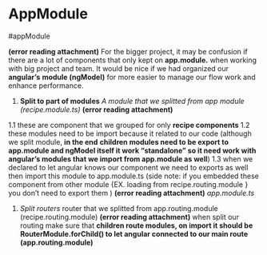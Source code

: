 # AppModule
#appModule

 **(error reading attachment)**
For the bigger project, it may be confusion if there are a lot of components that only kept on **app.module.** when working with big project and team. It would be nice if we had organized our **angular’s** **module (ngModel)** for more easier to manage our flow work and enhance performance.

1. **Split to part of modules**
*A module that we splitted from app module (recipe.module.ts)*
 **(error reading attachment)**

1.1 these are component that we grouped for only **recipe components**
1.2 these modules need to be import because it related to our code (although we split module, **in the end** **children modules need to be export to app.module and ngModel itself it work “standalone” so it need work with angular’s modules that we import from app.module as well**)
1.3 when we declared to let angular knows our component we need to exports as well then import this module to app.module.ts 
(side note: if you embedded these component from other module {EX. loading from recipe.routing.module } you don’t need to export them ) 
 **(error reading attachment)**
*app.module.ts*

1. *Split routers*
router that we splitted from app.routing.module (recipe.routing.module)
 **(error reading attachment)**
when split our routing make sure that **children route modules, on import it should be RouterModule.forChild() to let angular connected to our main route (app.routing.module)**